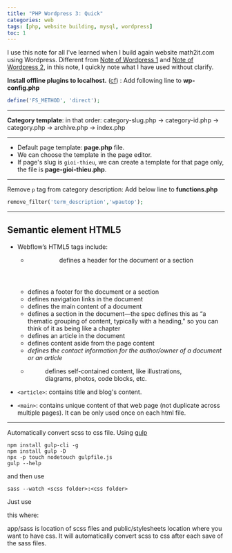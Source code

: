```yaml
---
title: "PHP Wordpress 3: Quick"
categories: web
tags: [php, website building, mysql, wordpress]
toc: 1
---
```


I use this note for all I've learned when I build again website math2it.com using Wordpress. Different from [Note of Wordpress 1](/php-wordpress-1) and [Note of Wordpress 2](/php-wordpress-2), in this note, I quickly note what I have used without clarify.

**Install offline plugins to localhost.** ([cf](http://underrootx.com/how-to-install-plugins-on-localhost-in-wordpress-without-ftp/)) : Add following line to **wp-config.php**

~~~ php
define('FS_METHOD', 'direct');
~~~

---

**Category template**: in that order: category-slug.php → category-id.php → category.php → archive.php → index.php

---

- Default page template: **page.php** file. 
- We can choose the template in the page editor.
- If page's slug is `gioi-thieu`, we can create a template for that page only, the file is **page-gioi-thieu.php**.

---

Remove `p` tag from category description: Add below line to **functions.php**

~~~ php
remove_filter('term_description','wpautop');
~~~

---

## Semantic element HTML5

- Webflow’s HTML5 tags include:

  - <header> defines a header for the document or a section
  - <footer> defines a footer for the document or a section
  - <nav> defines navigation links in the document
  - <main> defines the main content of a document
  - <section> defines a section in the document—the spec defines this as “a thematic grouping of content, typically with a heading," so you can think of it as being like a chapter
  - <article> defines an article in the document
  - <aside> defines content aside from the page content
  - <address> defines the contact information for the author/owner of a document or an article
  - <figure> defines self-contained content, like illustrations, diagrams, photos, code blocks, etc.

- `<article>`: contains title and blog's content.
- `<main>`: contains unique content of that web page (not duplicate across multiple pages). It can be only used once on each html file.

---

Automatically convert scss to css file. Using [gulp](https://gulpjs.com/)

~~~
npm install gulp-cli -g
npm install gulp -D
npx -p touch nodetouch gulpfile.js
gulp --help
~~~

and then use

~~~
sass --watch <scss folder>:<css folder>
~~~

Just use


this where:

app/sass is location of scss files and public/stylesheets location where you want to have css. It will automatically convert scss to css after each save of the sass files.